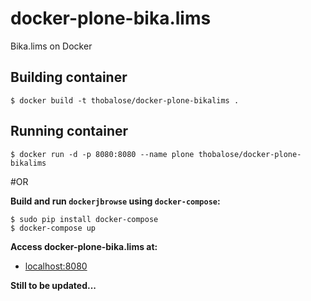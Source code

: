 # docker-plone-bika.lims
Bika.lims on Docker

## Building container
```
$ docker build -t thobalose/docker-plone-bikalims .
```

## Running container
```
$ docker run -d -p 8080:8080 --name plone thobalose/docker-plone-bikalims
```

#OR

**Build and run `dockerjbrowse` using `docker-compose`:**
```
$ sudo pip install docker-compose
$ docker-compose up
```

**Access docker-plone-bika.lims at:** 

  * [localhost:8080](http://localhost:8080)

**Still to be updated...**

